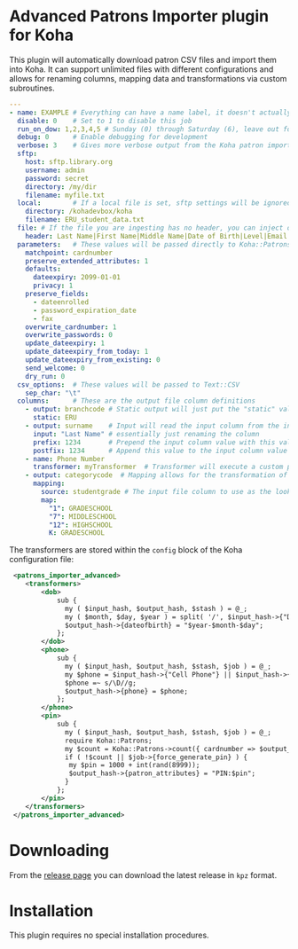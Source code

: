 # Advanced Patrons Importer plugin for Koha

This plugin will automatically download patron CSV files and import them into Koha.
It can support unlimited files with different configurations and allows for renaming columns, mapping data and transformations via custom subroutines.

```yaml
---
- name: EXAMPLE # Everything can have a name label, it doesn't actually do anything but can be helpful to have
  disable: 0    # Set to 1 to disable this job
  run_on_dow: 1,2,3,4,5 # Sunday (0) through Saturday (6), leave out for daily. List all day numbers separated by commas
  debug: 0      # Enable debugging for development
  verbose: 3    # Gives more verbose output from the Koha patron import process
  sftp:
    host: sftp.library.org
    username: admin
    password: secret
    directory: /my/dir
    filename: myfile.txt
  local:        # If a local file is set, sftp settings will be ignored
    directory: /kohadevbox/koha
    filename: ERU_student_data.txt
  file: # If the file you are ingesting has no header, you can inject one
    header: Last Name|First Name|Middle Name|Date of Birth|Level|Email|Phone|Address 1|Address 2|City|State|Zip|Enrollment Status
  parameters:   # These values will be passed directly to Koha::Patrons::Import::import_patrons, along with the file generated
    matchpoint: cardnumber
    preserve_extended_attributes: 1
    defaults:
      dateexpiry: 2099-01-01
      privacy: 1
    preserve_fields:
      - dateenrolled
      - password_expiration_date
      - fax
    overwrite_cardnumber: 1
    overwrite_passwords: 0
    update_dateexpiry: 1
    update_dateexpiry_from_today: 1
    update_dateexpiry_from_existing: 0
    send_welcome: 0
    dry_run: 0
  csv_options:  # These values will be passed to Text::CSV
    sep_char: "\t"
  columns:      # These are the output file column definitions
    - output: branchcode # Static output will just put the "static" value in the column
      static: ERU
    - output: surname    # Input will read the input column from the input file and place that value in the specified output column
      input: "Last Name" # essentially just renaming the column
      prefix: 1234       # Prepend the input column value with this value
      postfix: 1234      # Append this value to the input column value
    - name: Phone Number
      transformer: myTransformer  # Transformer will execute a custom perl subroutine defined in the koha conf file
    - output: categorycode  # Mapping allows for the transformation of one set of enumerated data to a different set of unumerated data
      mapping:
        source: studentgrade # The input file column to use as the lookup key
        map:
          "1": GRADESCHOOL
          "7": MIDDLESCHOOL
          "12": HIGHSCHOOL
          K: GRADESCHOOL
```

The transformers are stored within the `config` block of the Koha configuration file:
```xml
 <patrons_importer_advanced>
    <transformers>
        <dob>
            sub {
              my ( $input_hash, $output_hash, $stash ) = @_;
              my ( $month, $day, $year ) = split( '/', $input_hash->{"Date of Birth"} );
              $output_hash->{dateofbirth} = "$year-$month-$day";
            };
        </dob>
        <phone>
            sub {
              my ( $input_hash, $output_hash, $stash, $job ) = @_;
              my $phone = $input_hash->{"Cell Phone"} || $input_hash->{"Phone"};
              $phone =~ s/\D//g;
              $output_hash->{phone} = $phone;
            };
        </phone>
        <pin>
            sub {
              my ( $input_hash, $output_hash, $stash, $job ) = @_;
              require Koha::Patrons;
              my $count = Koha::Patrons->count({ cardnumber => $output_hash->{cardnumber} });
              if ( !$count || $job->{force_generate_pin} ) {
               my $pin = 1000 + int(rand(8999));
               $output_hash->{patron_attributes} = "PIN:$pin";
              }
            };
        </pin>
    </transformers>
 </patrons_importer_advanced>
 ```

# Downloading

From the [release page](https://github.com/bywatersolutions/koha-plugin-patrons-importer-advanced/releases) you can download the latest release in `kpz` format.

# Installation

This plugin requires no special installation procedures.
